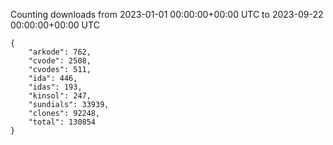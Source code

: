 
Counting downloads from 2023-01-01 00:00:00+00:00 UTC to 2023-09-22 00:00:00+00:00 UTC

```
{
    "arkode": 762,
    "cvode": 2508,
    "cvodes": 511,
    "ida": 446,
    "idas": 193,
    "kinsol": 247,
    "sundials": 33939,
    "clones": 92248,
    "total": 130854
}
```
